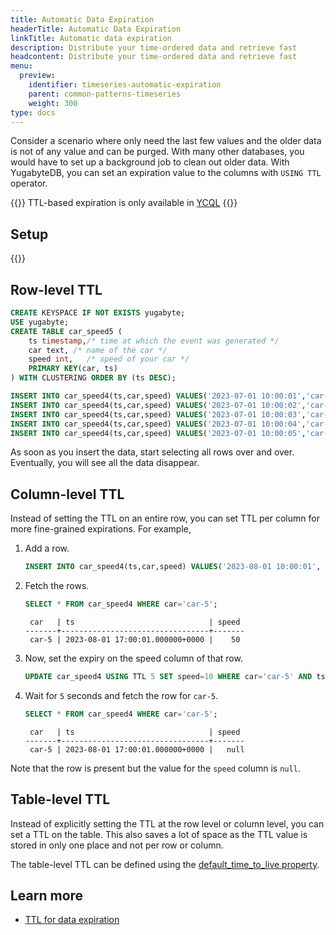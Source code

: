 ```yaml
---
title: Automatic Data Expiration
headerTitle: Automatic Data Expiration
linkTitle: Automatic data expiration
description: Distribute your time-ordered data and retrieve fast
headcontent: Distribute your time-ordered data and retrieve fast
menu:
  preview:
    identifier: timeseries-automatic-expiration
    parent: common-patterns-timeseries
    weight: 300
type: docs
---
```



Consider a scenario where only need the last few values and the older data is not of any value and can be purged. With many other databases, you would have to set up a background job to clean out older data. With YugabyteDB, you can set an expiration value to the columns with `USING TTL` operator.

{{<note title="Note">}}
TTL-based expiration is only available in [YCQL](../../../../api/ycql/)
{{</note>}}

## Setup

{{<cluster-setup-tabs>}}

## Row-level TTL

```sql
CREATE KEYSPACE IF NOT EXISTS yugabyte;
USE yugabyte;
CREATE TABLE car_speed5 (
    ts timestamp,/* time at which the event was generated */
    car text, /* name of the car */
    speed int,   /* speed of your car */
    PRIMARY KEY(car, ts) 
) WITH CLUSTERING ORDER BY (ts DESC);
```

```sql
INSERT INTO car_speed4(ts,car,speed) VALUES('2023-07-01 10:00:01','car-1',50) USING TTL 10;
INSERT INTO car_speed4(ts,car,speed) VALUES('2023-07-01 10:00:02','car-2',25) USING TTL 15;
INSERT INTO car_speed4(ts,car,speed) VALUES('2023-07-01 10:00:03','car-1',39) USING TTL 15;
INSERT INTO car_speed4(ts,car,speed) VALUES('2023-07-01 10:00:04','car-1',49) USING TTL 20;
INSERT INTO car_speed4(ts,car,speed) VALUES('2023-07-01 10:00:05','car-2', 3) USING TTL 25;
```

As soon as you insert the data, start selecting all rows over and over. Eventually, you will see all the data disappear.

## Column-level TTL

Instead of setting the TTL on an entire row, you can set TTL per column for more fine-grained expirations. For example, 

1. Add a row.

    ```sql
    INSERT INTO car_speed4(ts,car,speed) VALUES('2023-08-01 10:00:01', 'car-5', 50);
    ```

1. Fetch the rows.

    ```sql
    SELECT * FROM car_speed4 WHERE car='car-5';
    ```

    ```output
     car   | ts                              | speed
    -------+---------------------------------+-------
     car-5 | 2023-08-01 17:00:01.000000+0000 |    50
    ```

1. Now, set the expiry on the speed column of that row.

    ```sql
    UPDATE car_speed4 USING TTL 5 SET speed=10 WHERE car='car-5' AND ts ='2023-08-01 10:00:01';;
    ```

1. Wait for `5` seconds and fetch the row for `car-5`.

    ```sql
    SELECT * FROM car_speed4 WHERE car='car-5';
    ```

    ```output
     car   | ts                              | speed
    -------+---------------------------------+-------
     car-5 | 2023-08-01 17:00:01.000000+0000 |   null
    ```

Note that the row is present but the value for the `speed` column is `null`.

## Table-level TTL

Instead of explicitly setting the TTL at the row level or column level, you can set a TTL on the table. This also saves a lot of space as the TTL value is stored in only one place and not per row or column.

The table-level TTL can be defined using the [default_time_to_live property](../../../../api/ycql/ddl_create_table/#table-properties-1).

## Learn more

- [TTL for data expiration](../../../learn/ttl-data-expiration-ycql/)